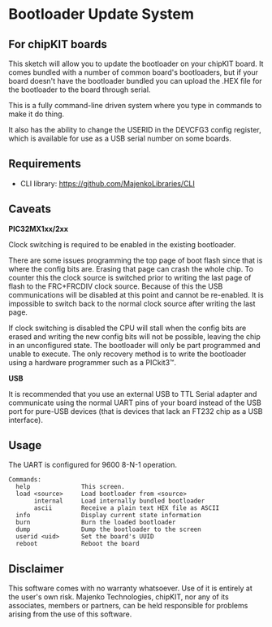 Bootloader Update System
========================

For chipKIT boards
------------------

This sketch will allow you to update the bootloader on
your chipKIT board. It comes bundled with a number of
common board's bootloaders, but if your board doesn't
have the bootloader bundled you can upload the .HEX file
for the bootloader to the board through serial.

This is a fully command-line driven system where you
type in commands to make it do thing.  

It also has the ability to change the USERID in the
DEVCFG3 config register, which is available for
use as a USB serial number on some boards.

Requirements
------------

* CLI library: https://github.com/MajenkoLibraries/CLI

Caveats
-------

**PIC32MX1xx/2xx**

Clock switching is required to be enabled in the existing
bootloader. 

There are some issues programming 
the top page of boot flash since that is where the config bits
are. Erasing that page can crash the whole chip.  To counter 
this the clock source is switched prior to writing the last
page of flash to the FRC+FRCDIV clock source. Because of 
this the USB communications will be disabled at this point
and cannot be re-enabled. It is impossible to switch back
to the normal clock source after writing the last page.

If clock switching is disabled the CPU will stall
when the config bits are erased and writing the new
config bits will not be possible, leaving the chip
in an unconfigured state. The bootloader will only be
part programmed and unable to execute. The only recovery
method is to write the bootloader using a hardware
programmer such as a PICkit3™.

**USB**

It is recommended that you use an external USB to TTL Serial
adapter and communicate using the normal UART pins of your
board instead of the USB port for pure-USB devices (that is
devices that lack an FT232 chip as a USB interface).

Usage
-----

The UART is configured for 9600 8-N-1 operation. 

    Commands:
      help              This screen.
      load <source>     Load bootloader from <source>
           internal     Load internally bundled bootloader
           ascii        Receive a plain text HEX file as ASCII
      info              Display current state information
      burn              Burn the loaded bootloader
      dump              Dump the bootloader to the screen
      userid <uid>      Set the board's UUID
      reboot            Reboot the board

Disclaimer
----------

This software comes with no warranty whatsoever. Use of it
is entirely at the user's own risk. Majenko Technologies,
chipKIT, nor any of its associates, members or partners,
can be held responsible for problems arising from the use
of this software.
